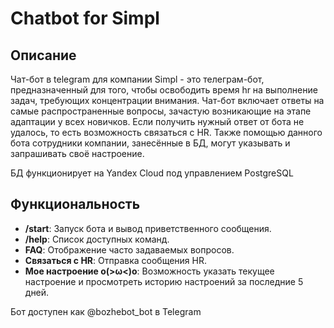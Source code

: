 # Chatbot for Simpl

## Описание

Чат-бот в telegram для компании Simpl - это телеграм-бот, предназначенный для того, чтобы освободить время hr на выполнение задач, требующих концентрации внимания. Чат-бот включает ответы на самые распространенные вопросы, зачастую возникающие на этапе адаптации у всех новичков.  Если получить нужный ответ от бота не удалось, то есть возможность связаться с HR. Также помощью данного бота сотрудники компании, занесённые в БД, могут указывать и запрашивать своё настроение.

БД функционирует на Yandex Cloud под управлением PostgreSQL

## Функциональность

- **/start**: Запуск бота и вывод приветственного сообщения.
- **/help**: Список доступных команд.
- **FAQ**: Отображение часто задаваемых вопросов.
- **Связаться с HR**: Отправка сообщения HR.
- **Мое настроение o(>ω<)o**: Возможность указать текущее настроение и просмотреть историю настроений за последние 5 дней.

Бот доступен как @bozhebot_bot в Telegram

